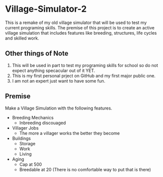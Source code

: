 # Village-Simulator-2

This is a remake of my old village simulator that will be used to test my current programing skills. The premise of this project is to create an active village simulation that includes features like breeding, structures, life cycles and skilled work.

## Other things of Note

1. This will be used in part to test my programing skills for school so do not expect anything specacular out of it YET.
2. This is my first personal prject on GitHub and my first major public one.
3. I am not an expert just want to have some fun.

## Premise

Make a Village Simulation with the following features.
* Breeding Mechanics
  * Inbreeding discouaged
* Villager Jobs
  * The more a villager works the better they become
* Buildings
  * Storage
  * Work
  * Living
* Aging
  * Cap at 500
  * Breedable at 20 (There is no comfortable way to put that is there)
